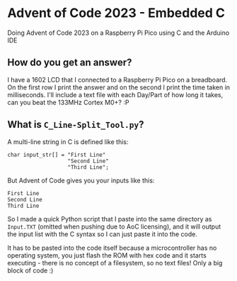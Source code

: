 # Advent of Code 2023 - Embedded C
Doing Advent of Code 2023 on a Raspberry Pi Pico using C and the Arduino IDE

## How do you get an answer?

I have a 1602 LCD that I connected to a Raspberry Pi Pico on a breadboard. On the first row I print the answer and on the second I print the time taken in milliseconds. I'll include a text file with each Day/Part of how long it takes, can you beat the 133MHz Cortex M0+? :P

## What is `C_Line-Split_Tool.py`?

A multi-line string in C is defined like this:

```
char input_str[] = "First Line"
                   "Second Line"
                   "Third Line";      
```

But Advent of Code gives you your inputs like this:

```
First Line
Second Line
Third Line
```

So I made a quick Python script that I paste into the same directory as `Input.TXT` (omitted when pushing due to AoC licensing), and it will output the input list with the C syntax so I can just paste it into the code.

It has to be pasted into the code itself because a microcontroller has no operating system, you just flash the ROM with hex code and it starts executing - there is no concept of a filesystem, so no text files! Only a big block of code :)
